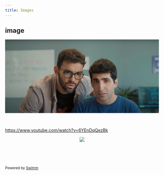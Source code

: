 ```yaml
---
title: Images
---
```

## image

![](/.swm/images/Screenshot%202023-01-18%20at%209.53.24%20PM-2024-1-7-21-8-24-87.jpg)

&nbsp;

<https://www.youtube.com/watch?v=6YEnDqQezBk>

<p align="center"><img src="https://media0.giphy.com/media/Phzg1XZgJTeZG/giphy.gif?cid=d56c4a8bmfc32ajcm4f6u73wiq8013d37e6qntnm02sg3r5v&amp;ep=v1_gifs_trending&amp;rid=giphy.gif&amp;ct=g"></p>

&nbsp;

&nbsp;

<SwmMeta version="3.0.0" repo-id="Z2l0aHViJTNBJTNBYmFja2VuZC1zd2ltbSUzQSUzQXJpY2FyZG9sb3Blemc=" repo-name="backend-swimm"><sup>Powered by [Swimm](https://app.swimm.io/)</sup></SwmMeta>

